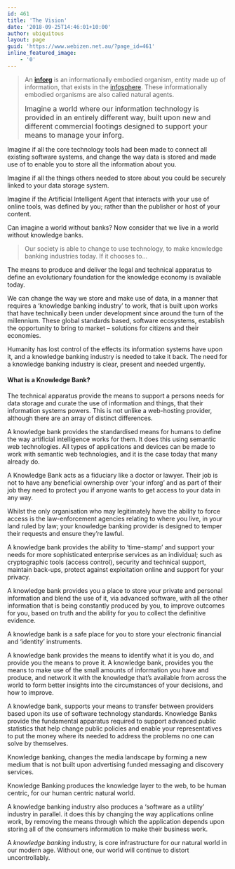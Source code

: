 ```yaml
---
id: 461
title: 'The Vision'
date: '2018-09-25T14:46:01+10:00'
author: ubiquitous
layout: page
guid: 'https://www.webizen.net.au/?page_id=461'
inline_featured_image:
    - '0'
---
```


> An [**inforg**](https://en.wikipedia.org/wiki/Inforg) is an informationally embodied organism, entity made up of information, that exists in the [infosphere](https://en.wikipedia.org/wiki/Infosphere "Infosphere"). These informationally embodied organisms are also called natural agents.
> 
> <span style="color: #333333; font-size: 1rem;">Imagine a world where our information technology is provided in an entirely different way, built upon new and different commercial footings designed to support your means to manage your inforg. </span>

<span style="font-weight: 400;">Imagine if all the core technology tools had been made to connect all existing software systems, and change the way data is stored and made use of to enable you to store all the information about you. </span>

<span style="font-weight: 400;">Imagine if all the things others needed to store about you could be securely linked to your data storage system. </span>

Imagine if the Artificial Intelligent Agent that interacts with your use of online tools, was defined by you; rather than the publisher or host of your content.

Can imagine a world without banks? Now consider that we live in a world without knowledge banks.

> Our society is able to change to use technology, to make knowledge banking industries today. If it chooses to…

<span style="font-weight: 400;"> The means to produce and deliver the legal and technical apparatus to define an evolutionary foundation for the knowledge economy is available today. </span>

<span style="font-weight: 400;">We can change the way we store and make use of data, in a manner that requires a ‘knowledge banking industry’ to work, that is built upon works that have technically been under development since around the turn of the millennium. </span><span style="font-weight: 400;">These global standards based, software ecosystems, establish the opportunity to bring to market – solutions for citizens and their economies.</span>

<span style="font-weight: 400;">Humanity has lost control of the effects its information systems have upon it, and a knowledge banking industry is needed to take it back. The need for a knowledge banking industry is clear, present and needed urgently. </span>

#### What is a Knowledge Bank?

<span style="font-weight: 400;">The technical apparatus provide the means to support a persons needs for data storage and curate the use of information and things, that their information systems powers. This is not unlike a web-hosting provider, although there are an array of distinct differences.</span>

<span style="font-weight: 400;">A knowledge bank provides the standardised means for humans to define the way artificial intelligence works for them. It does this using semantic web technologies. All types of applications and devices can be made to work with semantic web technologies, and it is the case today that many already do.</span>

A Knowledge Bank acts as a fiduciary like a doctor or lawyer. Their job is not to have any beneficial ownership over ‘your inforg’ and as part of their job they need to protect you if anyone wants to get access to your data in any way.

Whilst the only organisation who may legitimately have the ability to force access is the law-enforcement agencies relating to where you live, in your land ruled by law; your knowledge banking provider is designed to temper their requests and ensure they’re lawful.

A knowledge bank provides the ability to ‘time-stamp’ and support your needs for more sophisticated enterprise services as an individual; such as cryptographic tools (access control), security and technical support, maintain back-ups, protect against exploitation online and support for your privacy.

A knowledge bank provides you a place to store your private and personal information and blend the use of it, via advanced software, with all the other information that is being constantly produced by you, to improve outcomes for you, based on truth and the ability for you to collect the definitive evidence.

A knowledge bank is a safe place for you to store your electronic financial and ‘identity’ instruments.

A knowledge bank provides the means to identify what it is you do, and provide you the means to prove it. A knowledge bank, provides you the means to make use of the small amounts of information you have and produce, and network it with the knowledge that’s available from across the world to form better insights into the circumstances of your decisions, and how to improve.

A knowledge bank, supports your means to transfer between providers based upon its use of software technology standards. Knowledge Banks provide the fundamental apparatus required to support advanced public statistics that help change public policies and enable your representatives to put the money where its needed to address the problems no one can solve by themselves.

Knowledge banking, changes the media landscape by forming a new medium that is not built upon advertising funded messaging and discovery services.

Knowledge Banking produces the knowledge layer to the web, to be human centric, for our human centric natural world.

A knowledge banking industry also produces a ‘software as a utility’ industry in parallel. it does this by changing the way applications online work, by removing the means through which the application depends upon storing all of the consumers information to make their business work.

A *knowledge banking* industry, is core infrastructure for our natural world in our modern age. Without one, our world will continue to distort uncontrollably.